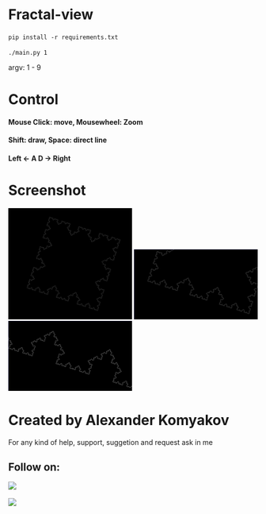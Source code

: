 # Fractal-view

`pip install -r requirements.txt`


`./main.py 1`


argv: 1 - 9

# Control

#### Mouse Click: move,  Mousewheel: Zoom

#### Shift: draw, Space: direct line

#### Left <- A   D -> Right

# Screenshot

<img src="./screenshot.jpg" width="250">

<img src="./screenshot2.jpg" width="250">


<img src="./screenshot3.jpg" width="250">


# Created by Alexander Komyakov
For any kind of help, support, suggetion and request ask in me
## Follow on:
<p align="left">
<a href="https://github.com/Alexander-Komyakov"><img src="https://img.shields.io/badge/GitHub-Follow%20on%20GitHub-inactive.svg?logo=github"></a>
</p><p align="left">
<a href="https://vk.com/shurikkomyakov"><img src="https://img.shields.io/badge/VK-Follow%20on%20Vkontakte-blue?logo=vk&logoColor=white"></a>
</p><p align="left">
